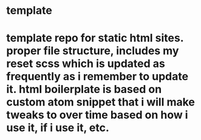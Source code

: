# template

# template repo for static html sites. proper file structure, includes my reset scss which is updated as frequently as i remember to update it. html boilerplate is based on custom atom snippet that i will make tweaks to over time based on how i use it, if i use it, etc.
